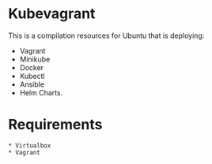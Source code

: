 # Kubevagrant
This is a compilation resources for Ubuntu that is deploying:

   * Vagrant
   * Minikube
   * Docker
   * Kubectl
   * Ansible 
   * Helm Charts.


# Requirements
    * Virtualbox
    * Vagrant


